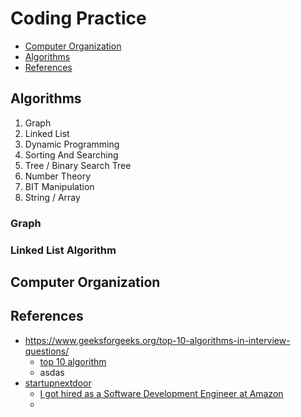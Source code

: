 # Coding Practice

- [Computer Organization](#computer-organization)
- [Algorithms](#algorithms) 
- [References](#references)




## Algorithms

1. Graph
2. Linked List
3. Dynamic Programming
4. Sorting And Searching
5. Tree / Binary Search Tree
6. Number Theory
7. BIT Manipulation
8. String / Array

### Graph

### Linked List Algorithm


## Computer Organization



## References


- https://www.geeksforgeeks.org/top-10-algorithms-in-interview-questions/
    - [top 10 algorithm](https://www.geeksforgeeks.org/top-10-algorithms-in-interview-questions/)
    - asdas 
- [startupnextdoor](https://startupnextdoor.com/)
    - [I got hired as a Software Development Engineer at Amazon](https://startupnextdoor.com/ive-been-acquired-by-amazon/?src=ciu)
    - 


